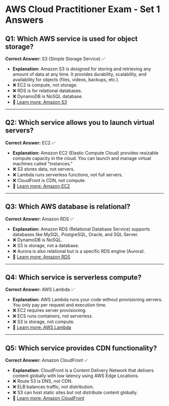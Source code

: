 # AWS Cloud Practitioner Exam - Set 1 Answers

## Q1: Which AWS service is used for object storage?
**Correct Answer:** S3 (Simple Storage Service) ✅  

- **Explanation:** Amazon S3 is designed for storing and retrieving any amount of data at any time. It provides durability, scalability, and availability for objects (files, videos, backups, etc.).  
- ❌ EC2 is compute, not storage.  
- ❌ RDS is for relational databases.  
- ❌ DynamoDB is NoSQL database.  
- 🔗 [Learn more: Amazon S3](https://docs.aws.amazon.com/s3/)

---

## Q2: Which service allows you to launch virtual servers?
**Correct Answer:** EC2 ✅  

- **Explanation:** Amazon EC2 (Elastic Compute Cloud) provides resizable compute capacity in the cloud. You can launch and manage virtual machines called “instances.”  
- ❌ S3 stores data, not servers.  
- ❌ Lambda runs serverless functions, not full servers.  
- ❌ CloudFront is CDN, not compute.  
- 🔗 [Learn more: Amazon EC2](https://docs.aws.amazon.com/ec2/)

---

## Q3: Which AWS database is relational?
**Correct Answer:** Amazon RDS ✅  

- **Explanation:** Amazon RDS (Relational Database Service) supports databases like MySQL, PostgreSQL, Oracle, and SQL Server.  
- ❌ DynamoDB is NoSQL.  
- ❌ S3 is storage, not a database.  
- ❌ Aurora is also relational but is a specific RDS engine (Aurora).  
- 🔗 [Learn more: Amazon RDS](https://docs.aws.amazon.com/rds/)

---

## Q4: Which service is serverless compute?
**Correct Answer:** AWS Lambda ✅  

- **Explanation:** AWS Lambda runs your code without provisioning servers. You only pay per request and execution time.  
- ❌ EC2 requires server provisioning.  
- ❌ ECS runs containers, not serverless.  
- ❌ S3 is storage, not compute.  
- 🔗 [Learn more: AWS Lambda](https://docs.aws.amazon.com/lambda/)

---

## Q5: Which service provides CDN functionality?
**Correct Answer:** Amazon CloudFront ✅  

- **Explanation:** CloudFront is a Content Delivery Network that delivers content globally with low latency using AWS Edge Locations.  
- ❌ Route 53 is DNS, not CDN.  
- ❌ ELB balances traffic, not distribution.  
- ❌ S3 can host static sites but not distribute content globally.  
- 🔗 [Learn more: Amazon CloudFront](https://docs.aws.amazon.com/cloudfront/)
